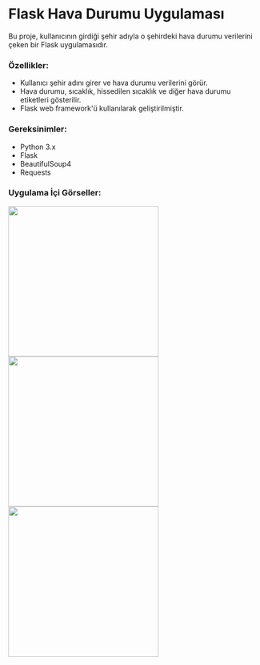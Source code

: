 # Flask Hava Durumu Uygulaması

Bu proje, kullanıcının girdiği şehir adıyla o şehirdeki hava durumu verilerini çeken bir Flask uygulamasıdır. 

### Özellikler:
- Kullanıcı şehir adını girer ve hava durumu verilerini görür.
- Hava durumu, sıcaklık, hissedilen sıcaklık ve diğer hava durumu etiketleri gösterilir.
- Flask web framework'ü kullanılarak geliştirilmiştir.

### Gereksinimler:
- Python 3.x
- Flask
- BeautifulSoup4
- Requests

### Uygulama İçi Görseller:

<img src="https://github.com/user-attachments/assets/4edca467-fc29-48f7-a4a0-49d3b580fcb2" width="300" />
<img src="https://github.com/user-attachments/assets/023ccaaa-e71b-446c-a405-28184e9ee744" width="300" />
<img src="https://github.com/user-attachments/assets/3953ad98-72ed-4d6c-a74d-b2f512d6cac4" width="300" />

